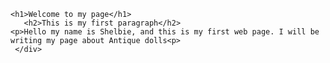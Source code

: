 <!doctype html>
<html>
<head>
<meta charset="utf-8">
<title>Shelbie's first page!</title>
</head>

<body>

    <h1>Welcome to my page</h1>
       <h2>This is my first paragraph</h2>
    <p>Hello my name is Shelbie, and this is my first web page. I will be writing my page about Antique dolls<p>
     </div>
</body>
</html>
